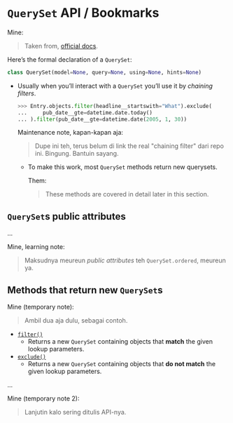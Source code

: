 # `QuerySet` API / Bookmarks

Mine:
> Taken from, [official docs](https://docs.djangoproject.com/en/5.0/ref/models/querysets/#queryset-api).

Here’s the formal declaration of a `QuerySet`:

```python
class QuerySet(model=None, query=None, using=None, hints=None)
```

- Usually when you’ll interact with a `QuerySet` you’ll use it by *chaining filters*.
  
  ```python
  >>> Entry.objects.filter(headline__startswith="What").exclude(
  ...     pub_date__gte=datetime.date.today()
  ... ).filter(pub_date__gte=datetime.date(2005, 1, 30))
  ```

  Maintenance note, kapan-kapan aja:
  > Dupe ini teh, terus belum di link the real "chaining filter" dari repo ini. Bingung. Bantuin sayang.

  - To make this work, most `QuerySet` methods return new querysets. 
    
    Them:
    > These methods are covered in detail later in this section.

## `QuerySet`s public attributes

...

Mine, learning note:
> Maksudnya meureun *public attributes* teh `QuerySet.ordered`, meureun ya.

## Methods that return new `QuerySet`s

Mine (temporary note):
> Ambil dua aja dulu, sebagai contoh.

- [`filter()`](https://docs.djangoproject.com/en/5.0/ref/models/querysets/#filter)
  - Returns a new `QuerySet` containing objects that **match** the given lookup parameters.
- [`exclude()`](https://docs.djangoproject.com/en/5.0/ref/models/querysets/#exclude)
  - Returns a new `QuerySet` containing objects that **do not match** the given lookup parameters.

...

Mine (temporary note 2):
> Lanjutin kalo sering ditulis API-nya.
